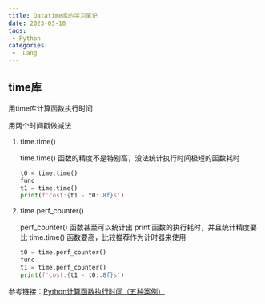 ```yaml
---
title: Datatime库的学习笔记
date: 2023-03-16
tags:
 - Python
categories:
 -  Lang
---
```


## time库

用time库计算函数执行时间

用两个时间戳做减法

1. time.time()

   time.time() 函数的精度不是特别高，没法统计执行时间极短的函数耗时

   ```python
   t0 = time.time()
   func
   t1 = time.time()
   print(f'cost:{t1 - t0:.8f}s')
   ```

   

2. time.perf_counter()

   perf_counter() 函数甚至可以统计出 print 函数的执行耗时，并且统计精度要比 time.time() 函数要高，比较推荐作为计时器来使用

   ```PYTHON
   t0 = time.perf_counter()
   func
   t1 = time.perf_counter()
   print(f'cost:{t1 - t0:.8f}s')
   ```

   

参考链接：[Python计算函数执行时间（五种案例）](https://blog.csdn.net/weixin_38924500/article/details/111679503)